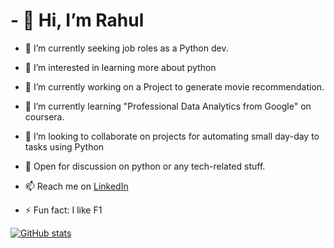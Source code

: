 # - 👋 Hi, I’m Rahul


- 🔭 I’m currently seeking job roles as a Python dev.

- 👀 I’m interested in learning more about python
- 🔭 I’m currently working on a Project to generate movie recommendation.
- 🌱 I’m currently learning "Professional Data Analytics from Google" on coursera.
- 💞️ I’m looking to collaborate on projects for automating small day-day to tasks using Python
- 💬 Open for discussion on python or any tech-related stuff.
- 📫 Reach me on [LinkedIn](www.linkedin.com/in/RahulWebb)
- ⚡ Fun fact: I like F1

<!---
RahulWebb/RahulWebb is a ✨ special ✨ repository because its `README.md` (this file) appears on your GitHub profile.
You can click the Preview link to take a look at your changes.
--->
[![GitHub stats](https://github-readme-stats.vercel.app/api?username=rahulwebb)](https://github.com/rahulwebb/github-readme-stats)




